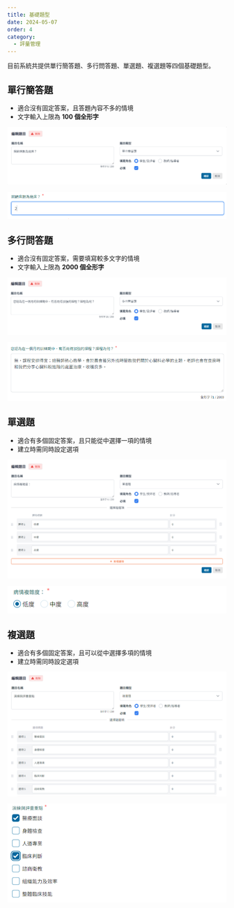 ```yaml
---
title: 基礎題型
date: 2024-05-07
order: 4
category:
  - 評量管理
---
```


目前系統共提供單行簡答題、多行問答題、單選題、複選題等四個基礎題型。

## 單行簡答題

- 適合沒有固定答案，且答題內容不多的情境
- 文字輸入上限為 **100 個全形字**

![單行簡答題編輯畫面](./images/common-question-types-1.png)

![單行簡答題填寫畫面](./images/common-question-types-2.png)

## 多行問答題

- 適合沒有固定答案，需要填寫較多文字的情境
- 文字輸入上限為 **2000 個全形字**

![多行問答題編輯畫面](./images/common-question-types-3.png)

![多行問答題填寫畫面](./images/common-question-types-4.png)

## 單選題

- 適合有多個固定答案，且只能從中選擇一項的情境
- 建立時需同時設定選項

![單選題編輯畫面](./images/common-question-types-5.png)

![單選題填寫畫面](./images/common-question-types-6.png)

## 複選題

- 適合有多個固定答案，且可以從中選擇多項的情境
- 建立時需同時設定選項

![複選題編輯畫面](./images/common-question-types-7.png)

![複選題填寫畫面](./images/common-question-types-8.png)
